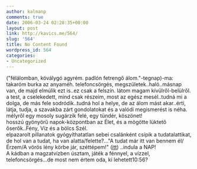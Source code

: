 ```yaml
---
author: kalmanp
comments: true
date: 2006-03-24 02:28:35+00:00
layout: post
link: http://kavics.me/564/
slug: '564'
title: No Content Found
wordpress_id: 564
categories:
- Uncategorized
---
```


("félálomban, kóválygó agyrém. padlón fetrengő álom."-tegnap)-ma: takaróm burka az anyaméh. telefoncsörgés, megszületek..haló..másnap van, de majd elmúlik ezt is..ez csak a felszín. látom magam kívülről-belülről. a test, a cselekedett, mind csak részeim, most az egész mesél..tudná mi a dolga, de más fele sodródik..tudná hol a helye, de az álom mást akar..érti, látja, tudja, a szavakba zárt gondolatokat és a valódi megismerést is néha. mélyről egy mosoly sugárzik felé, egy tündér, köszönet!  
hosszú gyönyörű napok-központban az Élet, és a mögötte lüktető őserők..Fény, Víz és a bölcs Szél.  
elpazarolt pillanatok gyógyíthatatlan sebei csalánként csípik a tudatalattikat, de hol van a tudat, ha van alatta/felette?..."A tudat már itt van bennem él/Érzem/A vörös lény körbe jár, széttépem!" ([itt](http://www.blackout.hu/albumok/esonap)) ..indula a NAP!  
A kádban a magzatvízben úsztam, játék a fénnyel, a vízzel, telefoncsörgés...de most nem értem oda, ki lehetett10:56?  




